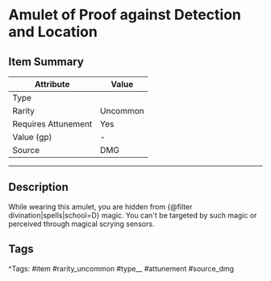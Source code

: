 # Amulet of Proof against Detection and Location

## Item Summary

| Attribute            | Value                        |
|----------------------|------------------------------|
| Type                 |   |
| Rarity               | Uncommon             |
| Requires Attunement  | Yes                |
| Value (gp)           | -    |
| Source               | DMG |

---

## Description

While wearing this amulet, you are hidden from {@filter divination|spells|school=D} magic. You can't be targeted by such magic or perceived through magical scrying sensors.

## Tags

^Tags: #item #rarity_uncommon #type__ #attunement #source_dmg